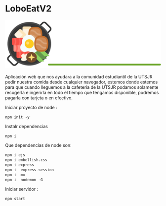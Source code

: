 # LoboEatV2
<img id="logo" src="/web/Img/loboeat1.svg" alt="Logo"><br><br>
Aplicación web que nos ayudara a la comunidad estudiantil de la UTSJR pedir nuestra comida desde cualquier navegador, estemos donde estemos para que cuando lleguemos a la cafetería de la UTSJR podamos solamente recogerla e ingerirla en todo el tiempo que tengamos disponible, podremos pagarla con tarjeta o en efectivo.

Iniciar proyecto de node :
``` terminal
npm init -y
```

Instalr dependencias 
``` terminal
npm i 
```
Que dependencias de node son:
``` terminal
npm i ejs
npm i embellish.css
npm i express
npm i  express-session
npm i  mx
npm i  nodemon -G
```
Iniciar servidor :
``` terminal
npm start
```
